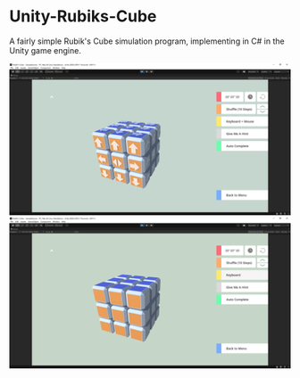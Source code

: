 # Unity-Rubiks-Cube
A fairly simple Rubik's Cube simulation program, implementing in C# in the Unity game engine.

<img src="pics/screen_0.png" width="600">

<img src="pics/screen_1.png" width="600">
